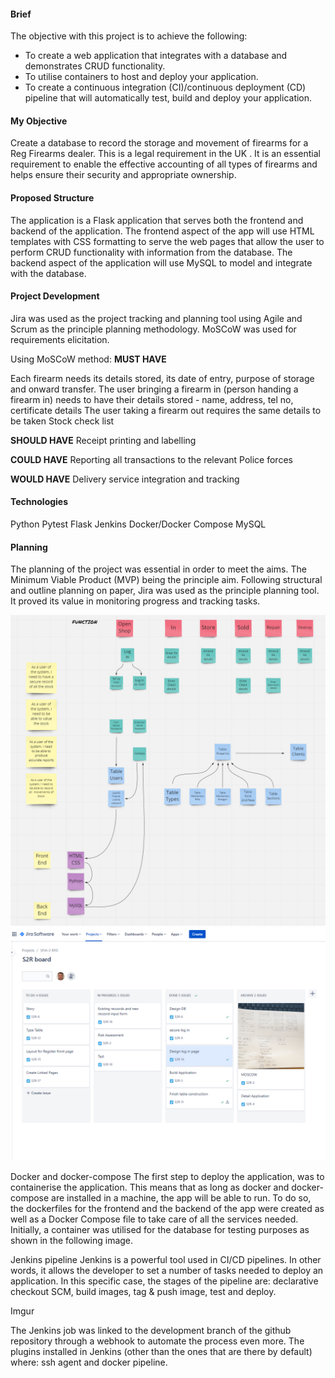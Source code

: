 #### Brief

The objective with this project is to achieve the following:

- To create a web application that integrates with a database and demonstrates CRUD functionality.
- To utilise containers to host and deploy your application.
- To create a continuous integration (CI)/continuous deployment (CD) pipeline that will automatically test, build and deploy your application.

#### My Objective
Create a database to record the storage and movement of firearms for a Reg Firearms dealer. This is a legal requirement in the UK . It is an essential requirement to enable the effective accounting of all types of firearms and helps ensure their security and appropriate ownership.

#### Proposed Structure
The application is a Flask application that serves both the frontend and backend of the application. The frontend aspect of the app will use HTML templates with CSS formatting to serve the web pages that allow the user to perform CRUD functionality with information from the database. The backend aspect of the application will use MySQL to model and integrate with the database.

#### Project Development
Jira was used as the project tracking and planning tool using Agile and Scrum as the principle planning methodology. MoSCoW was used for requirements elicitation.

Using MoSCoW method:
**MUST HAVE**

Each firearm needs its details stored, its date of entry, purpose of storage and onward transfer.
The user bringing a firearm in (person handing a firearm in) needs to have their details stored - name, address, tel no, certificate details
The user taking a firearm out requires the same details to be taken
Stock check list

**SHOULD HAVE**
Receipt printing and labelling

**COULD HAVE**
Reporting all transactions to the relevant Police forces

**WOULD HAVE**
Delivery service integration and tracking

#### Technologies
Python
Pytest
Flask
Jenkins
Docker/Docker Compose
MySQL

#### Planning 
The planning of the project was essential in order to meet the aims. The Minimum Viable Product (MVP) being the principle aim. Following structural and outline planning on paper, Jira was used as the principle planning tool. It proved its value in monitoring progress and tracking tasks.

![Planning](/webapp/webapp/Plan.jpg)
![Jira](/webapp/webapp/Jira.jpg)

Docker and docker-compose
The first step to deploy the application, was to containerise the application. This means that as long as docker and docker-compose are installed in a machine, the app will be able to run. To do so, the dockerfiles for the frontend and the backend of the app were created as well as a Docker Compose file to take care of all the services needed. Initially, a container was utilised for the database for testing purposes as shown in the following image.

Jenkins pipeline
Jenkins is a powerful tool used in CI/CD pipelines. In other words, it allows the developer to set a number of tasks needed to deploy an application. In this specific case, the stages of the pipeline are: declarative checkout SCM, build images, tag & push image, test and deploy.

Imgur

The Jenkins job was linked to the development branch of the github repository through a webhook to automate the process even more. The plugins installed in Jenkins (other than the ones that are there by default) where: ssh agent and docker pipeline. 
